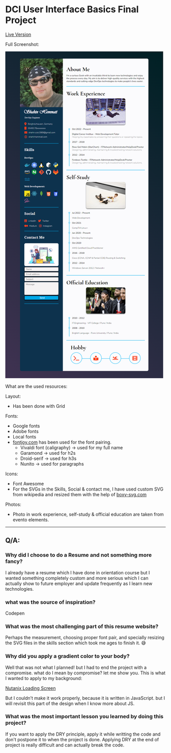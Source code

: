 # DCI User Interface Basics Final Project

[Live Version](http://shahin.thefabwebdev.com/)

Full Screenshot:

![resume-project-screeshot.png](./img/resume-project-screeshot.png)

What are the used resources:

Layout:

- Has been done with Grid

Fonts:

- Google fonts
- Adobe fonts
- Local fonts
- [fontjoy.com](https://fontjoy.com/) has been used for the font pairing.
    - Vivaldi font (caligraphy) → used for my full name
    - Garamond → used for h2s
    - Droid-serif → used for h3s
    - Nunito → used for paragraphs

Icons:

- Font Awesome
- For the SVGs in the Skills, Social & contact me, I have used custom SVG from wikipedia and resized them with the help of [boxy-svg.com](http://boxy-svg.com/)

Photos:

- Photo in work experience, self-study & official education are taken from evento elements.

---

## Q/A:

### Why did I choose to do a Resume and not something more fancy?

I already have a resume which I have done in orientation course but I wanted something completely custom and more serious which I can actually show to future employer and update frequently as I learn new technologies. 

### what was the source of inspiration?

Codepen

### What was the most challenging part of this resume website?

Perhaps the measurement, choosing proper font pair, and specially resizing the SVG files in the skills section which took me ages to finish it. 😅

### Why did you apply a gradient color to your body?

Well that was not what I planned! but I had to end the project with a compromise. what do I mean by compromise? let me show you. This is what I wanted to apply to my background:

[Nutanix Loading Screen](https://codepen.io/kenchen/pen/vYwvbZ?editors=1100)

But I couldn’t make it work properly, because it is written in JavaScript. but I will revisit this part of the design when I know more about JS.

### What was the most important lesson you learned by doing this project?

If you want to apply the DRY principle, apply it while writting the code and don't postpone it to when the project is done. Applying DRY at the end of project is really difficult and can actually break the code.